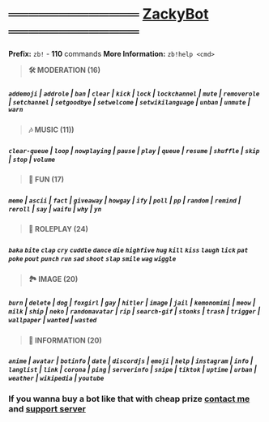 # 

# ═════════════ [ZackyBot](https://discord.com/oauth2/authorize?client_id=738227434679304243&scope=bot&permissions=8) ═════════════

**Prefix:** `zb!` - **110** commands
**More Information:** `zb!help <cmd>`
>  **🛠️ MODERATION (16)**
#####
##### `addemoji` | `addrole` | `ban` | `clear` | `kick` | `lock` | `lockchannel` | `mute` | `removerole` | `setchannel` | `setgoodbye` | `setwelcome` | `setwikilanguage` | `unban` | `unmute` | `warn`
#####
> **🎶 MUSIC (11))**
#####
##### `clear-queue` | `loop` | `nowplaying` | `pause` | `play` | `queue` | `resume` | `shuffle` | `skip` | `stop` | `volume`
#####
> **🎈 FUN (17)**
#####
##### `meme` | `ascii` | `fact` | `giveaway` | `howgay` | `ify` | `poll` | `pp` | `random` | `remind` | `reroll` | `say` | `waifu` | `why` | `yn`
> **🎎 ROLEPLAY (24)**
#####
##### `baka` `bite` `clap` `cry` `cuddle` `dance` `die` `highfive` `hug` `kill` `kiss` `laugh` `lick` `pat` `poke` `pout` `punch` `run` `sad` `shoot` `slap` `smile` `wag` `wiggle`
##### 
 > **🏞️ IMAGE (20)**
##### 
##### `burn` | `delete` | `dog` | `foxgirl` | `gay` | `hitler` | `image` | `jail` | `kemonomimi` | `meow` | `milk` | `ship` | `neko` | `randomavatar` | `rip` | `search-gif` | `stonks` | `trash` | `trigger` | `wallpaper` | `wanted` | `wasted`
##### 
 > **📜 INFORMATION (20)**
##### 
##### `anime` | `avatar` | `botinfo` | `date` | `discordjs` | `emoji` | `help` | `instagram` | `info` | `langlist` | `link` | `corona` | `ping` | `serverinfo` | `snipe` | `tiktok` | `uptime` | `urban` | `weather` | `wikipedia` | `youtube`
##### 
### If you wanna buy a bot like that with cheap prize [contact me](https://discord.gg/ZDRc4cCDDn) and [support server](https://discord.gg/ZDRc4cCDDn) 
</a>

